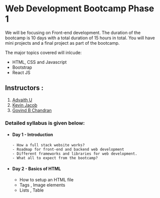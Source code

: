 # Web Development Bootcamp Phase 1

We will be focusing on Front-end development. The duration of the bootcamp is 10 days with
a total duration of 15 hours in total. You will have mini projects and a final project as part of the bootcamp.

The major topics covered will inlcude:
- HTML, CSS and Javascript
- Bootstrap
- React JS

## Instructors :

1. [Advaith U](https://github.com/advaith-unnikrishnan)
2. [Kevin Jacob](https://github.com/kevinjacob2001)
3. [Govind B Chandran](https://github.com/chandran-jr)

### Detailed syllabus is given below:

- #### Day 1 - Introduction
      - How a full stack website works?
      - Roadmap for front-end and backend web development
      - Different frameworks and libraries for web development.
      - What all to expect from the bootcamp?
 - #### Day 2 - Basics of HTML
      - How to setup an HTML file
      - Tags , Image elements
      - Lists , Table
